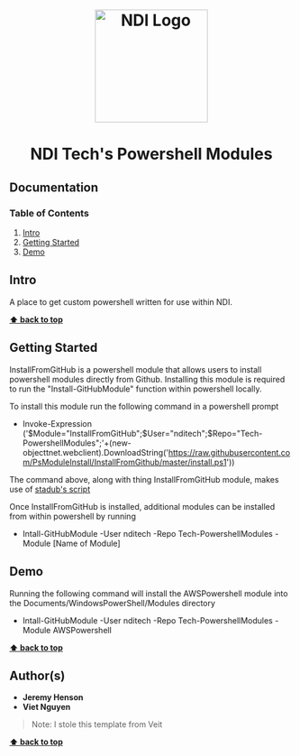 <h1 align="center">
  <a href="https://www.ndi.org/"><img src="https://www.ndi.org/sites/all/themes/ndi/images/NDI_logo_svg.svg" alt="NDI Logo" width="200"></a>
</h1>

<h1 align="center">
  NDI Tech's Powershell Modules
</h1>

## Documentation

### Table of Contents

1. [Intro](#intro)
2. [Getting Started](#getting-started)
3. [Demo](#demo)

## Intro

A place to get custom powershell written for use within NDI.

**[⬆ back to top](#documentation)**

## Getting Started

InstallFromGitHub is a powershell module that allows users to install powershell modules directly from Github.
Installing this module is required to run the "Install-GitHubModule" function within powershell locally.

To install this module run the following command in a powershell prompt

 - Invoke-Expression ('$Module="InstallFromGitHub";$User="nditech";$Repo="Tech-PowershellModules";'+(new-objecttnet.webclient).DownloadString('<div style="display: inline">https://raw.githubusercontent.com/PsModuleInstall/InstallFromGithub/master/install.ps1</div>'))
 
The command above, along with thing InstallFromGitHub module, makes use of [stadub's script](https://github.com/PsModuleInstall/FromGithub)

Once InstallFromGitHub is installed, additional modules can be installed from within powershell by running
 - Intall-GitHubModule -User nditech -Repo Tech-PowershellModules -Module [Name of Module]

## Demo

Running the following command will install the AWSPowershell module into the Documents/WindowsPowerShell/Modules directory
 - Intall-GitHubModule -User nditech -Repo Tech-PowershellModules -Module AWSPowershell 

**[⬆ back to top](#documentation)**

## Author(s)

* <b>Jeremy Henson</b>
* <b>Viet Nguyen</b> 

> Note: I stole this template from Veit

**[⬆ back to top](#documentation)**
